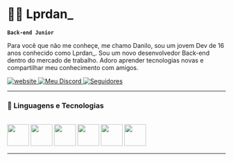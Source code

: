 # 👩‍💻 Lprdan_

**`Back-end Junior`**

Para você que não me conheçe, me chamo Danilo, sou um jovem Dev de 16 anos conhecido como Lprdan_. Sou um novo desenvolvedor Back-end dentro do mercado de trabalho. Adoro aprender tecnologias novas e compartilhar meu conhecimento com amigos.

<p>
    <a href="https://lprdan.netlify.app/">
        <img 
            alt="website" 
            title="Meu site" 
            src="https://img.shields.io/badge/website-000000?style=for-the-badge&logo=About.me&logoColor=white"
        />
    </a> 
    <a href="https://discord.com/users/1294017520642035864">
        <img 
            alt="Meu Discord" 
            title="Discord" 
            src="https://img.shields.io/badge/Discord-7289DA?style=for-the-badge&logo=discord&logoColor=white"
        />
    </a>
    <a href="https://open.spotify.com/user/316xetz2qa5nvykwwkkfapdjdj4m?si=be4f75fb723946ba">
        <img 
            alt="Seguidores" 
            title="Me siga no Spotify" 
            src="https://img.shields.io/badge/Spotify-1ED760?&style=for-the-badge&logo=spotify&logoColor=white"
        />
    </a>
</p>

---

### 🤖 Linguagens e Tecnologias

<div style="display:inline_block"> <br>
<img height="50px"  src="https://cdn.jsdelivr.net/gh/devicons/devicon@latest/icons/html5/html5-original.svg" />

<img height="50px" src="https://cdn.jsdelivr.net/gh/devicons/devicon@latest/icons/css3/css3-original.svg" />

<img height="50px" src="https://cdn.jsdelivr.net/gh/devicons/devicon@latest/icons/javascript/javascript-original.svg" />

<img height="50px" src="https://cdn.jsdelivr.net/gh/devicons/devicon@latest/icons/nodejs/nodejs-original-wordmark.svg" />

<img height="50px" src="https://cdn.jsdelivr.net/gh/devicons/devicon@latest/icons/python/python-original.svg" />

<img height="50px" src="https://cdn.jsdelivr.net/gh/devicons/devicon@latest/icons/django/django-plain.svg" />
</div>


---



